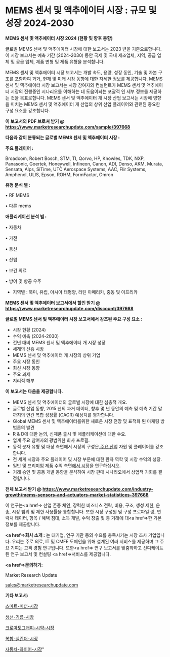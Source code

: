 # MEMS 센서 및 액추에이터 시장 : 규모 및 성장 2024-2030

<strong>MEMS 센서 및 액추에이터 시장 2024 (현황 및 향후 동향)</strong>

글로벌 MEMS 센서 및 액추에이터 시장에 대한 보고서는 2023 년을 기준으로합니다.이 시장 보고서는 예측 기간 (2024-2030) 동안 국제 및 국내 제조업체, 지역, 공급 업체 및 공급 업체, 제품 변형 및 제품 유형을 분석합니다.

MEMS 센서 및 액추에이터 시장 보고서는 개발 속도, 용량, 성장 동인, 기술 및 자본 구조를 포함하여 과거, 현재 및 미래 시장 동향에 대한 자세한 정보를 제공합니다. MEMS 센서 및 액추에이터 시장 보고서는 시장 참여자와 컨설턴트가 MEMS 센서 및 액추에이터 시장의 진행중인 시나리오를 이해하는 데 도움이되는 포괄적 인 세부 정보를 제공하는 것을 목표로합니다. MEMS 센서 및 액추에이터 개 시장 산업 보고서는 시장에 영향을 미치는 MEMS 센서 및 액추에이터 개 산업의 상위 산업 플레이어와 관련된 중요한 구성 요소를 강조합니다.



<strong>이 보고서의 PDF 브로셔 받기 @ <a href=https://www.marketresearchupdate.com/sample/397668>https://www.marketresearchupdate.com/sample/397668</a></strong>



<strong>다음과 같이 분류되는 글로벌 MEMS 센서 및 액추에이터 시장 :</strong>



<strong>주요 플레이어 :</strong>

Broadcom, Robert Bosch, STM, TI, Qorvo, HP, Knowles, TDK, NXP, Panasonic, Goertek, Honeywell, Infineon, Canon, ADI, Denso, AKM, Murata, Sensata, Alps, SiTime, UTC Aerospace Systems, AAC, Flir Systems, Amphenol, ULIS, Epson, ROHM, FormFactor, Omron



<strong>유형 분석 별 :</strong>

• RF MEMS

• 다른 mems



<strong>애플리케이션 분석 별 :</strong>

• 자동차

• 가전

• 통신

• 산업

• 보건 의료

• 방어 및 항공 우주

<ul>
  <li>지역별 : 북미, 유럽, 아시아 태평양, 라틴 아메리카, 중동 및 아프리카</li>
</ul>


<strong>MEMS 센서 및 액추에이터 보고서에서 할인 받기 @ <a href=https://www.marketresearchupdate.com/discount/397668>https://www.marketresearchupdate.com/discount/397668</a></strong>



<strong>글로벌 MEMS 센서 및 액추에이터 시장 보고서에서 강조된 주요 구성 요소 :</strong>
<ul>
  <li>시장 현황 (2024)</li>
  <li>수익 예측 (2024-2030)</li>
  <li>전년 대비 MEMS 센서 및 액추에이터 개 시장 성장</li>
  <li>세계의 신흥 시장</li>
  <li>MEMS 센서 및 액추에이터 개 시장의 상위 기업</li>
  <li>주요 시장 동인</li>
  <li>최신 시장 동향</li>
  <li>주요 과제</li>
  <li>지리적 해부</li>
</ul>


<strong>이 보고서는 다음을 제공합니다.</strong>
<ul>
  <li>MEMS 센서 및 액추에이터의 글로벌 시장에 대한 심층적 개요.</li>
  <li>글로벌 산업 동향, 2015 년의 과거 데이터, 향후 몇 년 동안의 예측 및 예측 기간 말까지의 연간 복합 성장률 (CAGR) 예상치를 평가합니다.</li>
  <li>Global MEMS 센서 및 액추에이터를위한 새로운 시장 전망 및 표적화 된 마케팅 방법론의 발견</li>
  <li>R &amp; D에 대한 논의, 신제품 출시 및 애플리케이션에 대한 수요.</li>
  <li>업계 주요 참여자의 광범위한 회사 프로필.</li>
  <li>동적 분자 유형 및 대상 측면에서 시장의 구성은<a href=> 주요 산</a>업 자원 및 플레이어를 강조합니다.</li>
  <li>전 세계 시장과 주요 플레이어 및 시장 부문에 대한 환자 역학 및 시장 수익의 성장.</li>
  <li>일반 및 프리미엄 제품 수익 측면<a href=>에서 시</a>장을 연구하십시오.</li>
  <li>거래 승인 및 공동 개발 동향을 분석하여 시장 판매 시나리오에서 상업적 기회를 결정합니다.</li>
</ul>



<strong>전체 보고서 받기 @ <a href=https://www.marketresearchupdate.com/industry-growth/mems-sensors-and-actuators-market-statistices-397668>https://www.marketresearchupdate.com/industry-growth/mems-sensors-and-actuators-market-statistices-397668</a></strong>

이 연구는<a href=> 산업 존중</a> 체인, 강력한 비즈니스 전략, 비용, 구조, 생성 제한, 운송, 시장 범위 및 제한 사용률을 통합합니다. 또한 시장 구성원 및 구성 프로파일 링, 연락처 데이터, 항목 / 혜택 침대, 소득 개발, 수익 창출 및 총 거래에 대<a href=>한 기본 </a>정보를 제공합니다.



<strong><a href=>회사 소</a>개 :</strong>
는 대기업, 연구 기관 등의 수요를 충족시키는 시장 조사 기업입니다. 우리는 주로 의료, IT 및 CMFE 도메인을 위해 설계된 여러 서비스를 제공하며 그 주요 기여는 고객 경험 연구입니다. 또한<a href=> 연구 보</a>고서를 맞춤화하고 신디케이트 된 연구 보고서 및 컨설팅 <a href=>서비스</a>를 제공합니다.



<strong><a href=>문의하기:</a></strong>

Market Research Update

sales@marketresearchupdate.com



<strong>기타 보고서:</strong>

<a href=https://www.linkedin.com/pulse/스마트-미터-시장-세분화-연구-및-목표-고객2029년-market-matrix-musings-analysis-1f/>스마트-미터-시장</a>

<a href=https://www.linkedin.com/pulse/생선-기름-시장-현재-및-미래-성장-2029-survey-spotlight-pro-24-analysis-tskqf/>생선-기름-시장</a>

<a href=https://www.linkedin.com/pulse/크로마토그래피-시약-시장-진입-전략-및-위험-평가2029년-data-dive-diaries-24-analysis-vz1wf/>크로마토그래피-시약-시장</a>

<a href=https://www.linkedin.com/pulse/복합-실린더-시장-세분화-연구-및-목표-고객2030년-analytics-avenue-adventures-24-ana-1mkmf/>복합-실린더-시장</a>

<a href=https://www.linkedin.com/pulse/자동차-와이어-시장-동향-및-성장-전망-analytics-alchemy-360-analysis-et6pf/>자동차-와이어-시장</a>"
